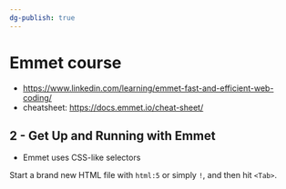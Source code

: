 ```yaml
---
dg-publish: true
---
```

# Emmet course

- <https://www.linkedin.com/learning/emmet-fast-and-efficient-web-coding/>
- cheatsheet: <https://docs.emmet.io/cheat-sheet/>

## 2 - Get Up and Running with Emmet

- Emmet uses CSS-like selectors

Start a brand new HTML file with `html:5` or simply `!`, and then hit `<Tab>`.
